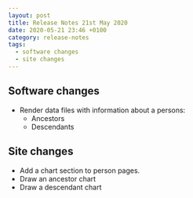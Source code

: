```yaml
---
layout: post
title: Release Notes 21st May 2020
date: 2020-05-21 23:46 +0100
category: release-notes
tags:
  - software changes
  - site changes
---
```


## Software changes

* Render data files with information about a persons:
  * Ancestors
  * Descendants

## Site changes

* Add a chart section to person pages.
* Draw an ancestor chart
* Draw a descendant chart

